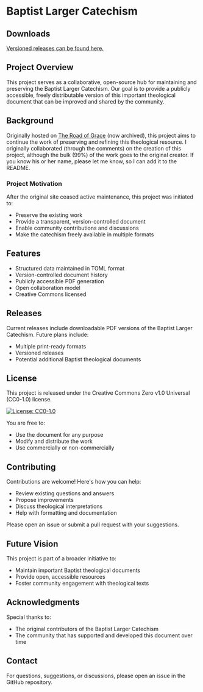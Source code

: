 # Baptist Larger Catechism

## Downloads

[Versioned releases can be found here.](https://github.com/BaptistSymbolics/BaptistLargerCatechism/releases)

## Project Overview

This project serves as a collaborative, open-source hub for maintaining and preserving the Baptist Larger Catechism. Our goal is to provide a publicly accessible, freely distributable version of this important theological document that can be improved and shared by the community.

## Background

Originally hosted on [The Road of Grace](http://theroadofgrace.wordpress.com/) (now archived), this project aims to continue the work of preserving and refining this theological resource. I originally collaborated (through the comments) on the creation of this project, although the bulk (99%) of the work goes to the original creator. If you know his or her name, please let me know, so I can add it to the README.

### Project Motivation

After the original site ceased active maintenance, this project was initiated to:
- Preserve the existing work
- Provide a transparent, version-controlled document
- Enable community contributions and discussions
- Make the catechism freely available in multiple formats

## Features

- Structured data maintained in TOML format
- Version-controlled document history
- Publicly accessible PDF generation
- Open collaboration model
- Creative Commons licensed

## Releases

Current releases include downloadable PDF versions of the Baptist Larger Catechism. Future plans include:
- Multiple print-ready formats
- Versioned releases
- Potential additional Baptist theological documents

## License

This project is released under the Creative Commons Zero v1.0 Universal (CC0-1.0) license. 

[![License: CC0-1.0](https://licensebuttons.net/l/zero/1.0/80x15.png)](http://creativecommons.org/publicdomain/zero/1.0/)

You are free to:
- Use the document for any purpose
- Modify and distribute the work
- Use commercially or non-commercially

## Contributing

Contributions are welcome! Here's how you can help:
- Review existing questions and answers
- Propose improvements
- Discuss theological interpretations
- Help with formatting and documentation

Please open an issue or submit a pull request with your suggestions.

## Future Vision

This project is part of a broader initiative to:
- Maintain important Baptist theological documents
- Provide open, accessible resources
- Foster community engagement with theological texts

## Acknowledgments

Special thanks to:
- The original contributors of the Baptist Larger Catechism
- The community that has supported and developed this document over time

## Contact

For questions, suggestions, or discussions, please open an issue in the GitHub repository.